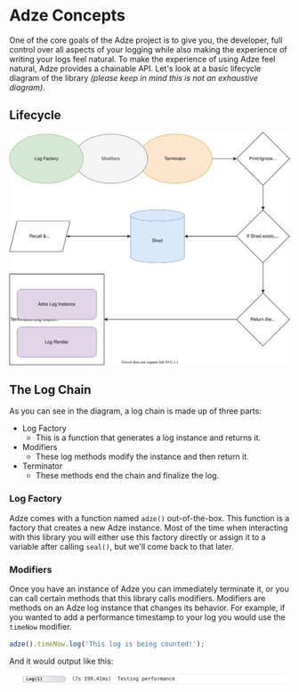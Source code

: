 # Adze Concepts

One of the core goals of the Adze project is to give you, the developer,
full control over all aspects of your logging while also making the experience
of writing your logs feel natural. To make the experience of using Adze feel
natural, Adze provides a chainable API. Let's look at a basic lifecycle diagram
of the library _(please keep in mind this is not an exhaustive diagram)_.

## Lifecycle

![Lifecycle Diagram of Adze Logs](../assets/basic-architecture.svg)

## The Log Chain

As you can see in the diagram, a log chain is made up of three parts:

- Log Factory
  - This is a function that generates a log instance and returns it.
- Modifiers
  - These log methods modify the instance and then return it.
- Terminator
  - These methods end the chain and finalize the log.

### Log Factory

Adze comes with a function named `adze()` out-of-the-box. This function is
a factory that creates a new Adze instance. Most of the time when interacting
with this library you will either use this factory directly or assign it to
a variable after calling `seal()`, but we'll come back to that later.

### Modifiers

Once you have an instance of Adze you can immediately terminate it, or you
can call certain methods that this library calls modifiers. Modifiers are
methods on an Adze log instance that changes its behavior. For example, if
you wanted to add a performance timestamp to your log you would use the
`timeNow` modifier.

```typescript
adze().timeNow.log('This log is being counted!');
```

And it would output like this:

![Adze log with time now modifier preview](../assets/timenow-example.png)
